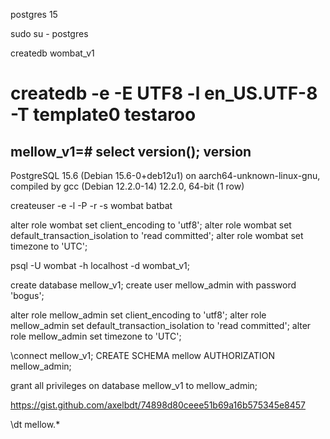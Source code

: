 postgres 15

sudo su - postgres

createdb wombat_v1

# createdb -e -E UTF8 -l en_US.UTF-8 -T template0 testaroo

mellow_v1=# select version();
                                                         version                                                         
-------------------------------------------------------------------------------------------------------------------------
 PostgreSQL 15.6 (Debian 15.6-0+deb12u1) on aarch64-unknown-linux-gnu, compiled by gcc (Debian 12.2.0-14) 12.2.0, 64-bit
(1 row)


createuser -e -l -P -r -s wombat
batbat

alter role wombat set client_encoding to 'utf8';
alter role wombat set default_transaction_isolation to 'read committed';
alter role wombat set timezone to 'UTC';

psql -U wombat -h localhost -d wombat_v1;


create database mellow_v1;
create user mellow_admin with password 'bogus';

alter role mellow_admin set client_encoding to 'utf8';
alter role mellow_admin set default_transaction_isolation to 'read committed';
alter role mellow_admin set timezone to 'UTC';

\connect mellow_v1;
CREATE SCHEMA mellow AUTHORIZATION mellow_admin;

grant all privileges on database mellow_v1 to mellow_admin;

https://gist.github.com/axelbdt/74898d80ceee51b69a16b575345e8457

\dt mellow.*

